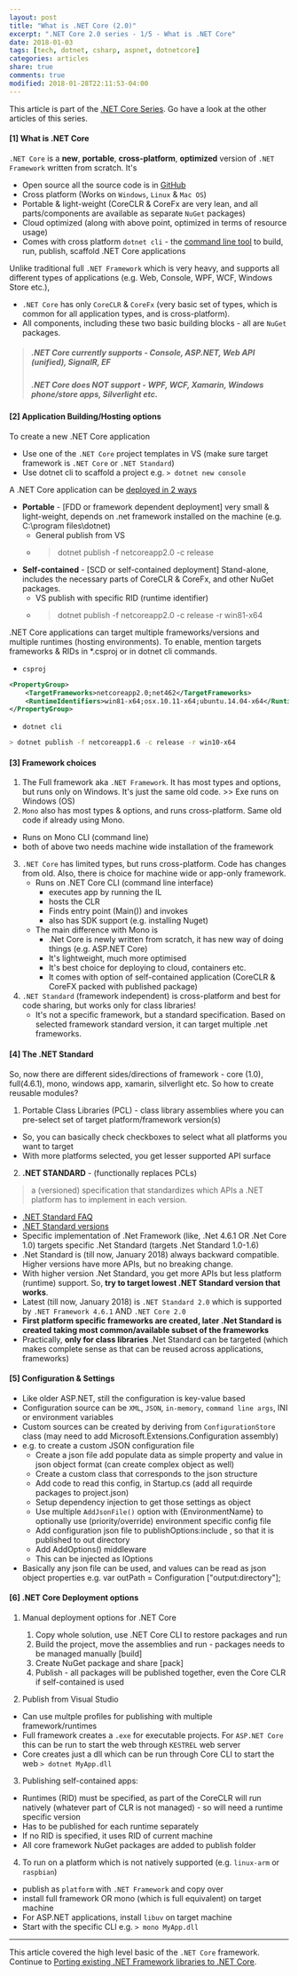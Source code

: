 ```yaml
---
layout: post
title: "What is .NET Core (2.0)"
excerpt: ".NET Core 2.0 series - 1/5 - What is .NET Core"
date: 2018-01-03
tags: [tech, dotnet, csharp, aspnet, dotnetcore]
categories: articles
share: true
comments: true
modified: 2018-01-28T22:11:53-04:00
---
```


This article is part of the [.NET Core Series](/articles/dotnet-core-2.0/). Go have a look at the other articles of this series.

#### [1] What is .NET Core

`.NET Core` is a **new**, **portable**, **cross-platform**, **optimized** version of `.NET Framework` written from scratch. It's
- Open source all the source code is in [GitHub](https://github.com/dotnet)
- Cross platform (Works on `Windows`, `Linux` & `Mac OS`)
- Portable & light-weight (CoreCLR & CoreFx are very lean, and all parts/components are available as separate `NuGet` packages)
- Cloud optimized (along with above point, optimized in terms of resource usage)
- Comes with cross platform `dotnet cli` - the [command line tool](https://docs.microsoft.com/en-us/dotnet/core/tools/?tabs=netcore2x) to build, run, publish, scaffold .NET Core applications

Unlike traditional full `.NET Framework` which is very heavy, and supports all different types of applications (e.g. Web, Console, WPF, WCF, Windows Store etc.),
- `.NET Core` has only `CoreCLR` & `CoreFx` (very basic set of types, which is common for all application types, and is cross-platform).
- All components, including	these two basic building blocks - all are `NuGet` packages.

> ##### .NET Core currently supports - Console, ASP.NET, Web API (unified), SignalR, EF
> ##### .NET Core does NOT support - WPF, WCF, Xamarin, Windows phone/store apps, Silverlight etc.

#### [2] Application Building/Hosting options

To create a new .NET Core application
* Use one of the `.NET Core` project templates in VS (make sure target framework is `.NET Core` or `.NET Standard`)
* Use dotnet cli to scaffold a project e.g. `> dotnet new console`

A .NET Core application can be [deployed in 2 ways](https://docs.microsoft.com/en-us/dotnet/core/deploying/index)

* **Portable** - [FDD or framework dependent deployment] very small & light-weight, depends on .net framework installed on the machine (e.g. C:\program files\dotnet)
  * General publish from VS
  * > dotnet publish -f netcoreapp2.0 -c release
* **Self-contained** - [SCD or self-contained deployment] Stand-alone, includes the necessary parts of CoreCLR & CoreFx, and other NuGet packages.
  * VS publish with specific RID (runtime identifier)
  * > dotnet publish -f netcoreapp2.0 -c release -r win81-x64

.NET Core applications can target multiple frameworks/versions and multiple runtimes (hosting environments). To enable, mention targets frameworks & RIDs in *.csproj or in dotnet cli commands.
* `csproj`

```xml
<PropertyGroup>
    <TargetFrameworks>netcoreapp2.0;net462</TargetFrameworks>
    <RuntimeIdentifiers>win81-x64;osx.10.11-x64;ubuntu.14.04-x64</RuntimeIdentifiers>
</PropertyGroup>
```

* `dotnet cli`

```bash
> dotnet publish -f netcoreapp1.6 -c release -r win10-x64
```

#### [3] Framework choices

1. The Full framework aka `.NET Framework`. It has most types and options, but runs only on Windows. It's just the same old code. >> Exe runs on Windows (OS)
2. `Mono` also has most types & options, and runs cross-platform. Same old code if already using Mono. 
  - Runs on Mono CLI (command line)
  - both of above two needs machine wide installation of the framework
3. `.NET Core` has limited types, but runs cross-platform. Code has changes from old. Also, there is choice for machine wide or app-only framework. 
	- Runs on .NET Core CLI (command line interface)
		- executes app by running the IL 
		- hosts the CLR
		- Finds entry point (Main()) and invokes
		- also has SDK support (e.g. installing Nuget)
	- The main difference with Mono is 
		- .Net Core is newly written from scratch, it has new way of doing things (e.g. ASP.NET Core)
		- It's lightweight, much more optimised
		- It's best choice for deploying to cloud, containers etc.
		- It comes with option of self-contained application (CoreCLR & CoreFX packed with published package)
4. `.NET Standard` (framework independent) is cross-platform and best for code sharing, but works only for class libraries!
	- It's not a specific framework, but a standard specification. Based on selected framework standard version, it can target multiple .net frameworks.

#### [4] The .NET Standard

So, now there are different sides/directions of framework - core (1.0), full(4.6.1), mono, windows app, xamarin, silverlight etc. 
So how to create reusable modules?
1. Portable Class Libraries (PCL) - class library assemblies where you can pre-select set of target platform/framework version(s)
  - So, you can basically check checkboxes to select what all platforms you want to target
  - With more platforms selected, you get lesser supported API surface
2. **.NET STANDARD** - (functionally replaces PCLs)
> a (versioned) specification that standardizes which APIs a .NET platform has to implement in each version.

  - [.NET Standard FAQ](https://github.com/dotnet/standard/blob/master/docs/faq.md)
  - [.NET Standard versions](https://github.com/dotnet/standard/blob/master/docs/versions.md)
  - Specific implementation of .Net Framework (like, .Net 4.6.1 OR .Net Core 1.0) targets specific .Net Standard (targets .Net Standard 1.0-1.6)
  - .Net Standard is (till now, January 2018) always backward compatible. Higher versions have more APIs, but no breaking change. 
  - With higher version .Net Standard, you get more APIs but less platform (runtime) support. So, **try to target lowest .NET Standard version that works**. 
  - Latest (till now, January 2018) is `.NET Standard 2.0` which is supported by `.NET Framework 4.6.1` AND `.NET Core 2.0`
  - **First platform specific frameworks are created, later .Net Standard is created taking most common/available subset of the frameworks**
  - Practically, **only for class libraries** .Net Standard can be targeted (which makes complete sense as that can be reused across applications, frameworks)


#### [5] Configuration & Settings

- Like older ASP.NET, still the configuration is key-value based 
- Configuration source can be `XML`, `JSON`, `in-memory`, `command line args`, INI or environment variables
- Custom sources can be created by deriving from `ConfigurationStore` class (may need to add Microsoft.Extensions.Configuration assembly)
- e.g. to create a custom JSON configuration file
  - Create a json file add populate data as simple property and value in json object format (can create complex object as well)
  - Create a custom class that corresponds to the json structure
  - Add code to read this config, in Startup.cs (add all requirde packages to project.json)
  - Setup dependency injection to get those settings as object 
  - Use multiple `AddJsonFile()` option with {EnvironmentName} to optionally use (priority/override) environment specific config file 
  - Add configuration json file to publishOptions:include , so that it is published to out directory
  - Add AddOptions() middleware
  - This can be injected as IOptions<CustomClass>
- Basically any json file can be used, and values can be read as json object properties e.g. 
    var outPath = Configuration ["output:directory"];

#### [6] .NET Core Deployment options

1. Manual deployment options for .NET Core 
    1. Copy whole solution, use .NET Core CLI to restore packages and run
    2. Build the project, move the assemblies and run - packages needs to be managed manually [build]
    3. Create NuGet package and share [pack]
    4. Publish - all packages will be published together, even the Core CLR if self-contained is used 
	
2. Publish from Visual Studio
  - Can use multple profiles for publishing with multiple framework/runtimes
  - Full framework creates a `.exe` for executable projects. For `ASP.NET Core` this can be run to start the web through `KESTREL` web server
  - Core creates just a dll which can be run through Core CLI to start the web `> dotnet MyApp.dll`
		
3. Publishing self-contained apps:
  - Runtimes (RID) must be specified, as part of the CoreCLR will run natively (whatever part of CLR is not managed) - so will need a runtime specific version
  - Has to be published for each runtime separately
  - If no RID is specified, it uses RID of current machine 
  - All core framework NuGet packages are added to publish folder

4. To run on a platform which is not natively supported (e.g. `linux-arm` or `raspbian`)
  - publish as `platform` with `.NET Framework` and copy over
  - install full framework OR mono (which is full equivalent) on target machine
  - For ASP.NET applications, install `libuv` on target machine 
  - Start with the specific CLI e.g. `> mono MyApp.dll`

----

This article covered the high level basic of the `.NET Core` framework. Continue to [Porting existing .NET Framework libraries to .NET Core](/articles/porting-existing-libraries-to-dotnet-core/).